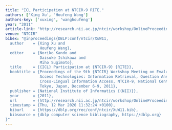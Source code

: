 ```yaml
---
title: "ICL Participation at NTCIR-9 RITE."
authors: ['Xing Xu', 'Houfeng Wang']
authors-key: ['xuxing', 'wanghoufeng']
year: "2011"
article-link: "http://research.nii.ac.jp/ntcir/workshop/OnlineProceedings9/NTCIR/25-NTCIR9-RITE-XuX.pdf"
venue: "NTCIR"
bibex: "@inproceedings{DBLP:conf/ntcir/XuW11,
  author    = {Xing Xu and
               Houfeng Wang},
  editor    = {Noriko Kando and
               Daisuke Ishikawa and
               Miho Sugimoto},
  title     = {{ICL} Participation at {NTCIR-9} {RITE}},
  booktitle = {Proceedings of the 9th {NTCIR} Workshop Meeting on Evaluation of Information
               Access Technologies: Information Retrieval, Question Answering and
               Cross-Lingual Information Access, NTCIR-9, National Center of Sciences,
               Tokyo, Japan, December 6-9, 2011},
  publisher = {National Institute of Informatics {(NII)}},
  year      = {2011},
  url       = {http://research.nii.ac.jp/ntcir/workshop/OnlineProceedings9/NTCIR/25-NTCIR9-RITE-XuX.pdf},
  timestamp = {Thu, 12 Mar 2020 11:32:24 +0100},
  biburl    = {https://dblp.org/rec/conf/ntcir/XuW11.bib},
  bibsource = {dblp computer science bibliography, https://dblp.org}
}"
---
```

